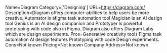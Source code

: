 Name=Diagram
Category=['Designing']
URL=https://diagram.com/
Description=Diagram offers computer-abilities to help users be more creative. Automator is afigma task automation tool Magician is an AI design tool Genius is an AI design companion and Prototyper is powerful prototyping with code also in Figma. Diagram also offers Diagram Labs which are design experiments.
Pros=Generative creativity tools Figma task automation AI design features Prototyping with code Design experiments.
Cons=Not known
Pricing=Not known
Company Address=Not known
